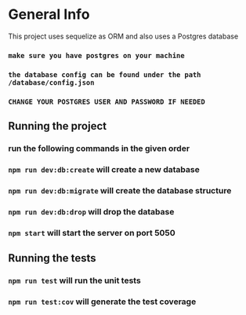 # General Info
This project uses sequelize as ORM and also uses a Postgres database
### `make sure you have postgres on your machine`
### `the database config can be found under the path /database/config.json`
### `CHANGE YOUR POSTGRES USER AND PASSWORD IF NEEDED`

## Running the project
### run the following commands in the given order
### `npm run dev:db:create` will create a new database
### `npm run dev:db:migrate` will create the database structure
### `npm run dev:db:drop` will drop the database
### `npm start` will start the server on port 5050

## Running the tests
### `npm run test` will run the unit tests
### `npm run test:cov` will generate the test coverage
